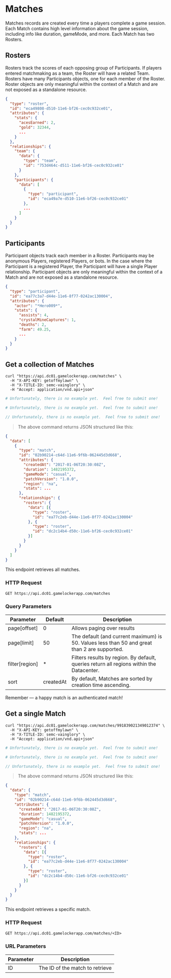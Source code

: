 
# Matches

Matches records are created every time a players complete a game session. Each Match
contains high level information about the game session, including info like
duration, gameMode, and more.  Each Match has two Rosters.   

## Rosters

Rosters track the scores of each opposing group of Participants. If players entered
matchmaking as a team, the Roster will have a related Team.  Rosters have many Participants
objects, one for each member of the Roster. Roster objects are only meaningful
within the context of a Match and are not exposed as a standalone resource.

```json
{
  "type": "roster",
  "id": "eca49808-d510-11e6-bf26-cec0c932ce01",
  "attributes": {
    "stats": {
      "acesEarned": 2,
      "gold": 32344,
      ...
    }
  },
  "relationships": {
    "team": {
      "data": {
        "type": "team",
        "id": "753d464c-d511-11e6-bf26-cec0c932ce01"
      }
    },
    "participants": {
      "data": [
        {
          "type": "participant",
          "id": "eca49a7e-d510-11e6-bf26-cec0c932ce01"
        },
        ...
      ]
    }
  }
}
```

## Participants
Participant objects track each member in a Roster.  Participants may be
anonymous Players, registered Players, or bots. In the case where the Participant
is a registered Player, the Participant will have a single Player relationship.
Participant objects are only meaningful within the context of a Match and are
not exposed as a standalone resource.

```json
{
  "type": "participant",
  "id": "ea77c3a7-d44e-11e6-8f77-0242ac130004",
  "attributes": {
    "actor": "*Hero009*",
    "stats": {
      "assists": 4,
      "crystalMineCaptures": 1,
      "deaths": 2,
      "farm": 49.25,
      ...
    }
  }
}
```

## Get a collection of Matches

```shell
curl "https://api.dc01.gamelockerapp.com/matches" \
  -H "X-API-KEY: getoffmylawn" \
  -H "X-TITLE-ID: semc-vainglory" \
  -H "Accept: application/vnd.api+json"
```
```ruby
# Unfortunately, there is no example yet.  Feel free to submit one!
```

```python
# Unfortunately, there is no example yet.  Feel free to submit one!
```

```javascript
// Unfortunately, there is no example yet.  Feel free to submit one!
```

> The above command returns JSON structured like this:

```json
{
  "data": [
    {
      "type": "match",
      "id": "02b90214-c64d-11e6-9f6b-062445d3d668",
      "attributes": {
        "createdAt": "2017-01-06T20:30:08Z",
        "duration": 1482195372,
        "gameMode": "casual",
        "patchVersion": "1.0.0",
        "region": "na",
        "stats": ...
      },
      "relationships": {
        "rosters": {
          "data": [{
            "type": "roster",
            "id": "ea77c2eb-d44e-11e6-8f77-0242ac130004"
          }, {
            "type": "roster",
            "id": "dc2c14b4-d50c-11e6-bf26-cec0c932ce01"
          }]
        }
      }
    }
  ]
}
```

This endpoint retrieves all matches.

### HTTP Request

`GET https://api.dc01.gamelockerapp.com/matches`

### Query Parameters

Parameter | Default | Description
--------- | ------- | -----------
page[offset] | 0 | Allows paging over results
page[limit] | 50 | The default (and current maximum) is 50.  Values less than 50 and great than 2 are supported.
filter[region] | * | Filters results by region.  By default, queries return all regions within the Datacenter.
sort | createdAt | By default, Matches are sorted by creation time ascending.

<aside class="success">
Remember — a happy match is an authenticated match!
</aside>

## Get a single Match

```shell
curl "https://api.dc01.gamelockerapp.com/matches/991839021349012374" \
  -H "X-API-KEY: getoffmylawn" \
  -H "X-TITLE-ID: semc-vainglory" \
  -H "Accept: application/vnd.api+json"
```

```ruby
# Unfortunately, there is no example yet.  Feel free to submit one!
```

```python
# Unfortunately, there is no example yet.  Feel free to submit one!
```

```javascript
// Unfortunately, there is no example yet.  Feel free to submit one!
```

> The above command returns JSON structured like this:

```json
{
  "data": {
    "type": "match",
    "id": "02b90214-c64d-11e6-9f6b-062445d3d668",
    "attributes": {
      "createdAt": "2017-01-06T20:30:08Z",
      "duration": 1482195372,
      "gameMode": "casual",
      "patchVersion": "1.0.0",
      "region": "na",
      "stats": ...
    },
    "relationships": {
      "rosters": {
        "data": [{
          "type": "roster",
          "id": "ea77c2eb-d44e-11e6-8f77-0242ac130004"
        }, {
          "type": "roster",
          "id": "dc2c14b4-d50c-11e6-bf26-cec0c932ce01"
        }]
      }
    }
  }
}
```

This endpoint retrieves a specific match.

### HTTP Request

`GET https://api.dc01.gamelockerapp.com/matches/<ID>`

### URL Parameters

Parameter | Description
--------- | -----------
ID | The ID of the match to retrieve
